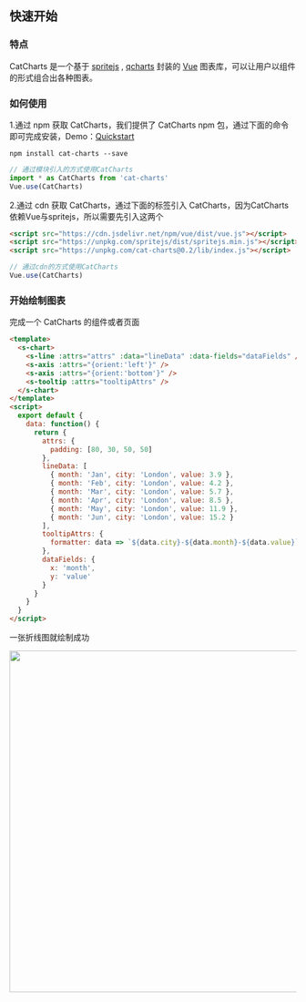 ## 快速开始

### 特点

CatCharts 是一个基于 <a target="_blank" href="https://www.spritejs.com">spritejs</a> , <a  target="_blank" href="https://www.npmjs.com/package/q-charts">qcharts</a> 封装的 <a target="_blank" href="https://vuejs.org/">Vue</a> 图表库，可以让用户以组件的形式组合出各种图表。

### 如何使用

1.通过 npm 获取 CatCharts，我们提供了 CatCharts npm 包，通过下面的命令即可完成安装，Demo：<a target="_blank" href="https://github.com/yaotaiyang/cat-charts-demo">Quickstart</a>

```shell
npm install cat-charts --save
```
```javascript
// 通过模块引入的方式使用CatCharts
import * as CatCharts from 'cat-charts'
Vue.use(CatCharts)
```

2.通过 cdn 获取 CatCharts，通过下面的标签引入 CatCharts，因为CatCharts依赖Vue与spritejs，所以需要先引入这两个

```html
<script src="https://cdn.jsdelivr.net/npm/vue/dist/vue.js"></script>
<script src="https://unpkg.com/spritejs/dist/spritejs.min.js"></script>
<script src="https://unpkg.com/cat-charts@0.2/lib/index.js"></script>
```
```javascript
// 通过cdn的方式使用CatCharts
Vue.use(CatCharts)
```

### 开始绘制图表
完成一个 CatCharts 的组件或者页面

```html
<template>
  <s-chart>
    <s-line :attrs="attrs" :data="lineData" :data-fields="dataFields" />
    <s-axis :attrs="{orient:'left'}" />
    <s-axis :attrs="{orient:'bottom'}" />
    <s-tooltip :attrs="tooltipAttrs" />
  </s-chart>
</template>
<script>
  export default {
    data: function() {
      return {
        attrs: {
          padding: [80, 30, 50, 50]
        },
        lineData: [
          { month: 'Jan', city: 'London', value: 3.9 },
          { month: 'Feb', city: 'London', value: 4.2 },
          { month: 'Mar', city: 'London', value: 5.7 },
          { month: 'Apr', city: 'London', value: 8.5 },
          { month: 'May', city: 'London', value: 11.9 },
          { month: 'Jun', city: 'London', value: 15.2 }
        ],
        tooltipAttrs: {
          formatter: data => `${data.city}-${data.month}-${data.value}`
        },
        dataFields: {
          x: 'month',
          y: 'value'
        }
      }
    }
  }
</script>
```

一张折线图就绘制成功

<img src="https://p5.ssl.qhimg.com/t0168ca8499a823f418.png" width="600">
